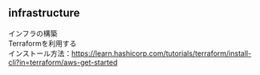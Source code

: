 ## infrastructure
インフラの構築  
Terraformを利用する  
インストール方法：https://learn.hashicorp.com/tutorials/terraform/install-cli?in=terraform/aws-get-started